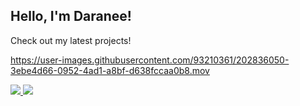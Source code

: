 <h2> Hello, I'm Daranee! </h2> 
Check out my latest projects!

https://user-images.githubusercontent.com/93210361/202836050-3ebe4d66-0952-4ad1-a8bf-d638fccaa0b8.mov


<a href= "https://www.linkedin.com/in/daraneeS/" target="_blank">
  <img src="https://img.shields.io/badge/-LinkedIn-0077B5?style=flat&logo=Linkedin&logoColor=white"/>
</a> 
<a href= "mailto:daraneecsrx@gmail.com">
  <img src="https://img.shields.io/badge/-Gmail-c14438?style=flat&logo=Gmail&logoColor=white"/>
</a>
